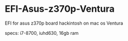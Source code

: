 # EFI-Asus-z370p-Ventura
EFI for asus z370p board hackintosh on mac os Ventura


specs: i7-8700, iuhd630, 16gb ram
